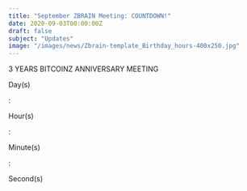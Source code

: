 ```yaml
---
title: "September ZBRAIN Meeting: COUNTDOWN!"
date: 2020-09-03T00:00:00Z
draft: false
subject: "Updates"
image: "/images/news/Zbrain-template_Birthday_hours-400x250.jpg"
---
```


3 YEARS BITCOINZ ANNIVERSARY MEETING

Day(s)

:

Hour(s)

:

Minute(s)

:

Second(s)
